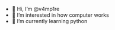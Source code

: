 - 👋 Hi, I’m @v4mp1re
- 👀 I’m interested in how computer works
- 🌱 I’m currently learning python

<!---
v4mp1re/v4mp1re is a ✨ special ✨ repository because its `README.md` (this file) appears on your GitHub profile.
You can click the Preview link to take a look at your changes.
--->
